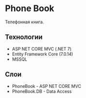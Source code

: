 # Phone Book
Телефонная книга.

## Технологии
- ASP NET CORE MVC (.NET 7)
- Entity Framework Core (7.0.14)
- MSSQL

## Слои
- PhoneBook - ASP NET CORE MVC
- PhoneBook.DB - Data Access
